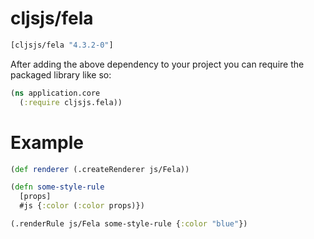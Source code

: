 # cljsjs/fela

[](dependency)
```clojure
[cljsjs/fela "4.3.2-0"]
```
[](/dependency)

After adding the above dependency to your project you can require the packaged library like so:

```clojure
(ns application.core
  (:require cljsjs.fela))
```

# Example

```clojure
(def renderer (.createRenderer js/Fela))

(defn some-style-rule
  [props]
  #js {:color (:color props)})

(.renderRule js/Fela some-style-rule {:color "blue"})
```
